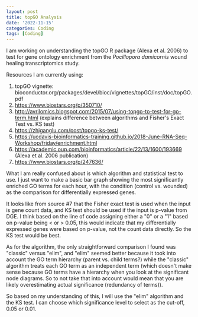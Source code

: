 ```yaml
---
layout: post
title: topGO Analysis
date: '2022-11-15'
categories: Coding
tags: [Coding]
---
```


I am working on understanding the topGO R package (Alexa et al. 2006) to test for gene ontology enrichment from the *Pocillopora damicornis* wound healing transcriptomics study.

Resources I am currently using:
1. topGO vignette: bioconductor.org/packages/devel/bioc/vignettes/topGO/inst/doc/topGO.pdf
2. https://www.biostars.org/p/350710/
3. http://avrilomics.blogspot.com/2015/07/using-topgo-to-test-for-go-term.html (explains difference between algorithms and Fisher's Exact Test vs. KS test)
4. https://zhiganglu.com/post/topgo-ks-test/
5. https://ucdavis-bioinformatics-training.github.io/2018-June-RNA-Seq-Workshop/friday/enrichment.html
6. https://academic.oup.com/bioinformatics/article/22/13/1600/193669 (Alexa et al. 2006 publication)
7. https://www.biostars.org/p/247636/

What I am really confused about is which algorithm and statistical test to use. I just want to make a basic bar graph showing the most significantly enriched GO terms for each hour, with the condition (control vs. wounded) as the comparison for differentially expressed genes.

It looks like from source #7 that the Fisher exact test is used when the input is gene count data, and KS test should be used if the input is p-value from DGE. I think based on the line of code assigning either a "0" or a "1" based on p-value being < or > 0.05, this would indicate that my differentially expressed genes were based on p-value, not the count data directly. So the KS test would be best. 

As for the algorithm, the only straightforward comparison I found was "classic" versus "elim", and "elim" seemed better because it took into account the GO term hierarchy (parent vs. child terms?) while the "classic" algorithm treats each GO term as an independent term (which doesn't make sense because GO terms have a hierarchy when you look at the significant node diagrams. So to not take that into account would mean that you are likely overestimating actual significance (redundancy of terms)). 

So based on my understanding of this, I will use the "elim" algorithm and the KS test. I can choose which significance level to select as the cut-off, 0.05 or 0.01. 
